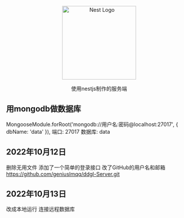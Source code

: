 <p align="center">
  <a href="http://nestjs.com/" target="blank"><img src="https://nestjs.com/img/logo-small.svg" width="200" alt="Nest Logo" /></a>
</p>

  <p align="center">使用nestjs制作的服务端</p>

## 用mongodb做数据库

 MongooseModule.forRoot('mongodb://用户名:密码@localhost:27017', { dbName: 'data' }), 
 端口: 27017   数据库: data

## 2022年10月12日

删除无用文件 
添加了一个简单的登录接口 改了GitHub的用户名和邮箱
https://github.com/geniuslmqq/ddgl-Server.git
 
## 2022年10月13日
改成本地运行 连接远程数据库
